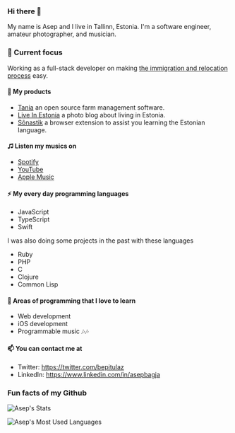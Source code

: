 ### Hi there 👋

My name is Asep and I live in Tallinn, Estonia. I'm a software engineer, amateur photographer, and musician.

### 🎯 Current focus

Working as a full-stack developer on making [the immigration and relocation process](https://jobbatical.com) easy.

#### 🔭 My products

- [Tania](https://usetania.org) an open source farm management software.
- [Live In Estonia](https://www.liveinestonia.com) a photo blog about living in Estonia.
- [Sõnastik](https://www.sonastik.ee) a browser extension to assist you learning the Estonian language.

#### ♫ Listen my musics on

- [Spotify](https://open.spotify.com/artist/3ZluC2z0z35Pdv8Aky7qMx?si=EmZEkEaiSBKZrmd6_NbXgw)
- [YouTube](https://www.youtube.com/@bepitulaz)
- [Apple Music](https://music.apple.com/ee/artist/asep-bagja/1650464458)

#### ⚡ My every day programming languages

- JavaScript
- TypeScript
- Swift

I was also doing some projects in the past with these languages
- Ruby
- PHP
- C
- Clojure
- Common Lisp

#### 🌱 Areas of programming that I love to learn

- Web development
- iOS development
- Programmable music 🎶🎶

#### 📫 You can contact me at
- Twitter: https://twitter.com/bepitulaz
- LinkedIn: https://www.linkedin.com/in/asepbagja

### Fun facts of my Github
![Asep's Stats](https://github-readme-stats.vercel.app/api?username=bepitulaz&show_icons=true)

![Asep's Most Used Languages](https://github-readme-stats.vercel.app/api/top-langs/?username=bepitulaz&theme=blue-green)
<!--
Fact

**bepitulaz/bepitulaz** is a ✨ _special_ ✨ repository because its `README.md` (this file) appears on your GitHub profile.

Here are some ideas to get you started:

- 🔭 I’m currently working on ...
- 🌱 I’m currently learning ...
- 👯 I’m looking to collaborate on ...
- 🤔 I’m looking for help with ...
- 💬 Ask me about ...
- 📫 How to reach me: ...
- 😄 Pronouns: ...
- ⚡ Fun fact: ...
-->
